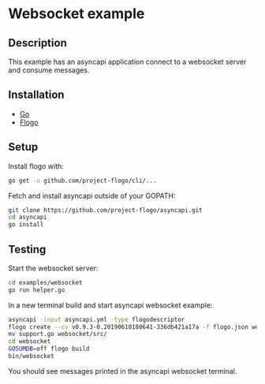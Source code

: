 # Websocket example

## Description
This example has an asyncapi application connect to a websocket server and consume messages.

## Installation
* [Go](https://golang.org/)
* [Flogo](https://github.com/project-flogo/cli)

## Setup
Install flogo with:
```bash
go get -u github.com/project-flogo/cli/...
```

Fetch and install asyncapi outside of your GOPATH:
```bash
git clone https://github.com/project-flogo/asyncapi.git
cd asyncapi
go install
```

## Testing
Start the websocket server:
```bash
cd examples/websocket
go run helper.go
```

In a new terminal build and start asyncapi websocket example:
```bash
asyncapi -input asyncapi.yml -type flogodescriptor
flogo create --cv v0.9.3-0.20190610180641-336db421a17a -f flogo.json websocket
mv support.go websocket/src/
cd websocket
GOSUMDB=off flogo build
bin/websocket
```

You should see messages printed in the asyncapi websocket terminal.
